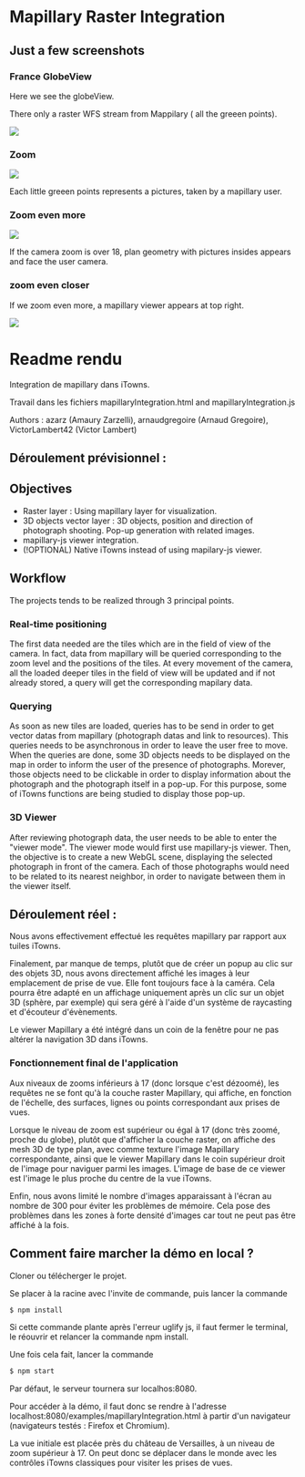 # Mapillary Raster Integration

## Just a few screenshots

### France GlobeView

Here we see the globeView.

There only a raster WFS stream from Mappilary ( all the greeen points).

<img src = "screenshots/france.png">

### Zoom

<img src = "screenshots/zoomraster.png">

Each little greeen points represents a pictures, taken by a mapillary user.

### Zoom even more

<img src = "screenshots/route+raster.png">

If the camera zoom is over 18, plan geometry with  pictures insides appears and face the user camera.

### zoom even closer

If we zoom even more, a mapillary viewer appears at top right.

<img src = "screenshots/route.png">

# Readme rendu

Integration de mapillary dans iTowns.

Travail dans les fichiers mapillaryIntegration.html and mapillaryIntegration.js

Authors : azarz (Amaury Zarzelli), arnaudgregoire (Arnaud Gregoire), VictorLambert42 (Victor Lambert)

## Déroulement prévisionnel :

## Objectives

- Raster layer : Using mapillary layer for visualization.
- 3D objects vector layer : 3D objects, position and direction of photograph shooting. Pop-up generation with related images.
- mapillary-js viewer integration.
- (!OPTIONAL) Native iTowns instead of using mapilary-js viewer.

## Workflow

The projects tends to be realized through 3 principal points.

### Real-time positioning

The first data needed are the tiles which are in the field of view of the camera.
In fact, data from mapillary will be queried corresponding to the zoom level and the positions of the tiles.
At every movement of the camera, all the loaded deeper tiles in the field of view will be updated and if not already stored, a query will get the corresponding mapilary data.

### Querying

As soon as new tiles are loaded, queries has to be send in order to get vector datas from mapillary (photograph datas and link to resources).
This queries needs to be asynchronous in order to leave the user free to move.
When the queries are done, some 3D objects needs to be displayed on the map in order to inform the user of the presence of photographs.
Morever, those objects need to be clickable in order to display information about the photograph and the photograph itself in a pop-up.
For this purpose, some of iTowns functions are being studied to display those pop-up.

### 3D Viewer

After reviewing photograph data, the user needs to be able to enter the "viewer mode".
The viewer mode would first use mapillary-js viewer.
Then, the objective is to create a new WebGL scene, displaying the selected photograph in front of the camera.
Each of those photographs would need to be related to its nearest neighbor, in order to navigate between them in the viewer itself.


## Déroulement réel :

Nous avons effectivement effectué les requêtes mapillary par rapport aux tuiles iTowns.

Finalement, par manque de temps, plutôt que de créer un popup au clic sur des objets 3D, nous avons directement affiché les images à leur emplacement de prise de vue. Elle font toujours face à la caméra. Cela pourra être adapté en un affichage uniquement après un clic sur un objet 3D (sphère, par exemple) qui sera géré à l'aide d'un système de raycasting et d'écouteur d'évènements.

Le viewer Mapillary a été intégré dans un coin de la fenêtre pour ne pas altérer la navigation 3D dans iTowns.

### Fonctionnement final de l'application

Aux niveaux de zooms inférieurs à 17 (donc lorsque c'est dézoomé), les requêtes ne se font qu'à la couche raster Mapillary, qui affiche, en fonction de l'échelle, des surfaces, lignes ou points correspondant aux prises de vues.

Lorsque le niveau de zoom est supérieur ou égal à 17 (donc très zoomé, proche du globe), plutôt que d'afficher la couche raster, on affiche des mesh 3D de type plan, avec comme texture l'image Mapillary correspondante, ainsi que le viewer Mapillary dans le coin supérieur droit de l'image pour naviguer parmi les images. L'image de base de ce viewer est l'image le plus proche du centre de la vue iTowns.

Enfin, nous avons limité le nombre d'images apparaissant à l'écran au nombre de 300 pour éviter les problèmes de mémoire.
Cela pose des problèmes dans les zones à forte densité d'images car tout ne peut pas être affiché à la fois. 


## Comment faire marcher la démo en local ?

Cloner ou télécherger le projet.

Se placer à la racine avec l'invite de commande, puis lancer la commande
```sh
$ npm install
```
Si cette commande plante après l'erreur uglify js, il faut fermer le terminal, le réouvrir et relancer la commande npm install.

Une fois cela fait, lancer la commande
```sh
$ npm start
```
Par défaut, le serveur tournera sur localhos:8080.

Pour accéder à la démo, il faut donc se rendre à l'adresse localhost:8080/examples/mapillaryIntegration.html à partir d'un navigateur (navigateurs testés : Firefox et Chromium).

La vue initiale est placée près du château de Versailles, à un niveau de zoom supérieur à 17. On peut donc se déplacer dans le monde avec les contrôles iTowns classiques pour visiter les prises de vues.